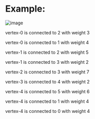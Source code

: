 # Example:
![image](https://user-images.githubusercontent.com/63556870/104120371-fe08cf00-533e-11eb-8a13-e517ac88b366.png)


vertex-0 is connected to 2 with weight 3

vertex-0 is connected to 1 with weight 4

vertex-1 is connected to 2 with weight 5

vertex-1 is connected to 3 with weight 2

vertex-2 is connected to 3 with weight 7

vertex-3 is connected to 4 with weight 2

vertex-4 is connected to 5 with weight 6

vertex-4 is connected to 1 with weight 4

vertex-4 is connected to 0 with weight 4
